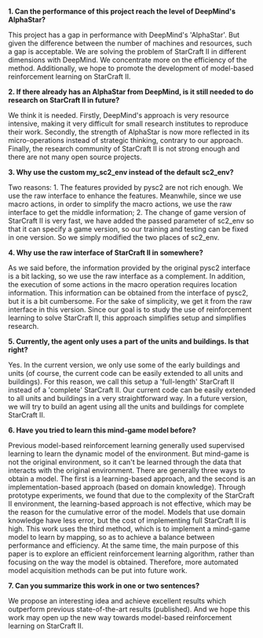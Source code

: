**1. Can the performance of this project reach the level of DeepMind's AlphaStar?**

This project has a gap in performance with DeepMind's 'AlphaStar'. But given the difference between the number of machines and resources, such a gap is acceptable. We are solving the problem of StarCraft II in different dimensions with DeepMind. We concentrate more on the efficiency of the method. Additionally, we hope to promote the development of model-based reinforcement learning on StarCraft II.

**2. If there already has an AlphaStar from DeepMind, is it still needed to do research on StarCraft II in future?**

We think it is needed. Firstly, DeepMind's approach is very resource intensive, making it very difficult for small research institutes to reproduce their work. Secondly, the strength of AlphaStar is now more reflected in its micro-operations instead of strategic thinking, contrary to our approach. Finally, the research community of StarCraft II is not strong enough and there are not many open source projects.

**3. Why use the custom my_sc2_env instead of the default sc2_env?**

Two reasons: 1. The features provided by pysc2 are not rich enough. We use the raw interface to enhance the features. Meanwhile, since we use macro actions, in order to simplify the macro actions, we use the raw interface to get the middle information; 2. The change of game version of StarCraft II is very fast, we have added the passed parameter of sc2_env so that it can specify a game version, so our training and testing can be fixed in one version. So we simply modified the two places of sc2_env.

**4. Why use the raw interface of StarCraft II in somewhere?**

As we said before, the information provided by the original pysc2 interface is a bit lacking, so we use the raw interface as a complement. In addition, the execution of some actions in the macro operation requires location information. This information can be obtained from the interface of pysc2, but it is a bit cumbersome. For the sake of simplicity, we get it from the raw interface in this version. Since our goal is to study the use of reinforcement learning to solve StarCraft II, this approach simplifies setup and simplifies research.

**5. Currently, the agent only uses a part of the units and buildings. Is that right?**

Yes. In the current version, we only use some of the early buildings and units (of course, the current code can be easily extended to all units and buildings). For this reason, we call this setup a 'full-length' StarCraft II instead of a 'complete' StarCraft II. Our current code can be easily extended to all units and buildings in a very straightforward way. In a future version, we will try to build an agent using all the units and buildings for complete StarCraft II.

**6. Have you tried to learn this mind-game model before?**

Previous model-based reinforcement learning generally used supervised learning to learn the dynamic model of the environment. But mind-game is not the original environment, so it can't be learned through the data that interacts with the original environment. There are generally three ways to obtain a model. The first is a learning-based approach, and the second is an implementation-based approach (based on domain knowledge). Through prototype experiments, we found that due to the complexity of the StarCraft II environment, the learning-based approach is not effective, which may be the reason for the cumulative error of the model. Models that use domain knowledge have less error, but the cost of implementing full StarCraft II is high. This work uses the third method, which is to implement a mind-game model to learn by mapping, so as to achieve a balance between performance and efficiency. At the same time, the main purpose of this paper is to explore an efficient reinforcement learning algorithm, rather than focusing on the way the model is obtained. Therefore, more automated model acquisition methods can be put into future work.

**7. Can you summarize this work in one or two sentences?**

We propose an interesting idea and achieve excellent results which outperform previous state-of-the-art results (published). And we hope this work may open up the new way towards model-based reinforcement learning on StarCraft II.
